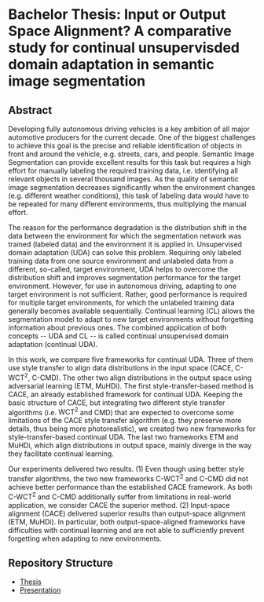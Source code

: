 # Bachelor Thesis: Input or Output Space Alignment? A comparative study for continual unsupervisded domain adaptation in semantic image segmentation

## Abstract
Developing fully autonomous driving vehicles is a key ambition of all major automotive producers for the current decade. One of the biggest challenges to achieve this goal is the precise and reliable identification of objects in front and around the vehicle, e.g. streets, cars, and people. Semantic Image Segmentation can provide excellent results for this task but requires a high effort for manually labeling the required training data, i.e. identifying all relevant objects in several thousand images. As the quality of semantic image segmentation decreases significantly when the environment changes (e.g. different weather conditions), this task of labeling data would have to be repeated for many different environments, thus multiplying the manual effort. 

The reason for the performance degradation is the distribution shift in the data between the environment for which the segmentation network was trained (labeled data) and the environment it is applied in. Unsupervised domain adaptation (UDA) can solve this problem. Requiring only labeled training data from one source environment and unlabeled data from a different, so-called, target environment, UDA helps to overcome the distribution shift and improves segmentation performance for the target environment. However, for use in autonomous driving, adapting to one target environment is not sufficient. Rather, good performance is required for multiple target environments, for which the unlabeled training data generally becomes available sequentially. Continual learning (CL) allows the segmentation model to adapt to new target environments without forgetting information about previous ones. The combined application of both concepts -- UDA and CL -- is called continual unsupervised domain adaptation (continual UDA).

In this work, we compare five frameworks for continual UDA. Three of them use style transfer to align data distributions in the input space (CACE, $\textrm{C-WCT}^2$, C-CMD). The other two align distributions in the output space using adversarial learning (ETM, MuHDi). The first style-transfer-based method is CACE, an already established framework for continual UDA. Keeping the basic structure of CACE, but integrating two different style transfer algorithms (i.e. $\textrm{WCT}^2$ and CMD) that are expected to overcome some limitations of the CACE style transfer algorithm (e.g. they preserve more details, thus being more photorealistic), we created two new frameworks for style-transfer-based continual UDA. The last two frameworks ETM and MuHDi, which align distributions in output space, mainly diverge in the way they facilitate continual learning.

Our experiments delivered two results. (1) Even though using better style transfer algorithms, the two new frameworks $\textrm{C-WCT}^2$ and C-CMD did not achieve better performance than the established CACE framework. As both $\textrm{C-WCT}^2$  and C-CMD additionally suffer from limitations in real-world application, we consider CACE the superior method. (2) Input-space alignment (CACE) delivered superior results than output-space alignment (ETM, MuHDi). In particular, both output-space-aligned frameworks have difficulties with continual learning and are not able to sufficiently prevent forgetting when adapting to new environments.

## Repository Structure
- [Thesis](./Thesis.pdf)
- [Presentation](./Presentation_Tim_Lindenau.pdf)
